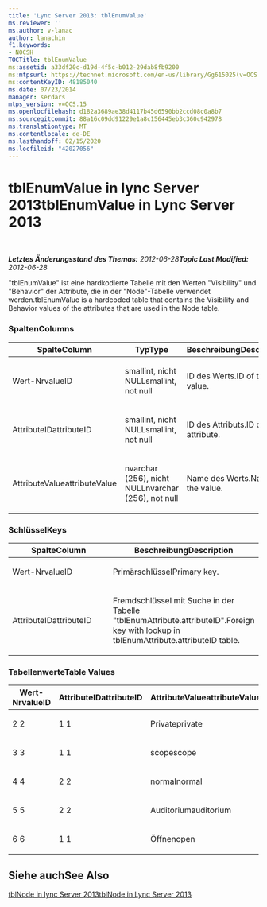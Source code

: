 ```yaml
---
title: 'Lync Server 2013: tblEnumValue'
ms.reviewer: ''
ms.author: v-lanac
author: lanachin
f1.keywords:
- NOCSH
TOCTitle: tblEnumValue
ms:assetid: a33df20c-d19d-4f5c-b012-29dab8fb9200
ms:mtpsurl: https://technet.microsoft.com/en-us/library/Gg615025(v=OCS.15)
ms:contentKeyID: 48185040
ms.date: 07/23/2014
manager: serdars
mtps_version: v=OCS.15
ms.openlocfilehash: d182a3689ae38d4117b45d6590bb2ccd08c0a8b7
ms.sourcegitcommit: 88a16c09dd91229e1a8c156445eb3c360c942978
ms.translationtype: MT
ms.contentlocale: de-DE
ms.lasthandoff: 02/15/2020
ms.locfileid: "42027056"
---
```

<div data-xmlns="http://www.w3.org/1999/xhtml">

<div class="topic" data-xmlns="http://www.w3.org/1999/xhtml" data-msxsl="urn:schemas-microsoft-com:xslt" data-cs="http://msdn.microsoft.com/">

<div data-asp="http://msdn2.microsoft.com/asp">

# <a name="tblenumvalue-in-lync-server-2013"></a><span data-ttu-id="8fe05-102">tblEnumValue in lync Server 2013</span><span class="sxs-lookup"><span data-stu-id="8fe05-102">tblEnumValue in Lync Server 2013</span></span>

</div>

<div id="mainSection">

<div id="mainBody">

<span> </span>

<span data-ttu-id="8fe05-103">_**Letztes Änderungsstand des Themas:** 2012-06-28_</span><span class="sxs-lookup"><span data-stu-id="8fe05-103">_**Topic Last Modified:** 2012-06-28_</span></span>

<span data-ttu-id="8fe05-104">"tblEnumValue" ist eine hardkodierte Tabelle mit den Werten "Visibility" und "Behavior" der Attribute, die in der "Node"-Tabelle verwendet werden.</span><span class="sxs-lookup"><span data-stu-id="8fe05-104">tblEnumValue is a hardcoded table that contains the Visibility and Behavior values of the attributes that are used in the Node table.</span></span>

### <a name="columns"></a><span data-ttu-id="8fe05-105">Spalten</span><span class="sxs-lookup"><span data-stu-id="8fe05-105">Columns</span></span>

<table>
<colgroup>
<col style="width: 33%" />
<col style="width: 33%" />
<col style="width: 33%" />
</colgroup>
<thead>
<tr class="header">
<th><span data-ttu-id="8fe05-106">Spalte</span><span class="sxs-lookup"><span data-stu-id="8fe05-106">Column</span></span></th>
<th><span data-ttu-id="8fe05-107">Typ</span><span class="sxs-lookup"><span data-stu-id="8fe05-107">Type</span></span></th>
<th><span data-ttu-id="8fe05-108">Beschreibung</span><span class="sxs-lookup"><span data-stu-id="8fe05-108">Description</span></span></th>
</tr>
</thead>
<tbody>
<tr class="odd">
<td><p><span data-ttu-id="8fe05-109">Wert-Nr</span><span class="sxs-lookup"><span data-stu-id="8fe05-109">valueID</span></span></p></td>
<td><p><span data-ttu-id="8fe05-110">smallint, nicht NULL</span><span class="sxs-lookup"><span data-stu-id="8fe05-110">smallint, not null</span></span></p></td>
<td><p><span data-ttu-id="8fe05-111">ID des Werts.</span><span class="sxs-lookup"><span data-stu-id="8fe05-111">ID of the value.</span></span></p></td>
</tr>
<tr class="even">
<td><p><span data-ttu-id="8fe05-112">AttributeID</span><span class="sxs-lookup"><span data-stu-id="8fe05-112">attributeID</span></span></p></td>
<td><p><span data-ttu-id="8fe05-113">smallint, nicht NULL</span><span class="sxs-lookup"><span data-stu-id="8fe05-113">smallint, not null</span></span></p></td>
<td><p><span data-ttu-id="8fe05-114">ID des Attributs.</span><span class="sxs-lookup"><span data-stu-id="8fe05-114">ID of the attribute.</span></span></p></td>
</tr>
<tr class="odd">
<td><p><span data-ttu-id="8fe05-115">AttributeValue</span><span class="sxs-lookup"><span data-stu-id="8fe05-115">attributeValue</span></span></p></td>
<td><p><span data-ttu-id="8fe05-116">nvarchar  (256), nicht NULL</span><span class="sxs-lookup"><span data-stu-id="8fe05-116">nvarchar (256), not null</span></span></p></td>
<td><p><span data-ttu-id="8fe05-117">Name des Werts.</span><span class="sxs-lookup"><span data-stu-id="8fe05-117">Name of the value.</span></span></p></td>
</tr>
</tbody>
</table>


### <a name="keys"></a><span data-ttu-id="8fe05-118">Schlüssel</span><span class="sxs-lookup"><span data-stu-id="8fe05-118">Keys</span></span>

<table>
<colgroup>
<col style="width: 50%" />
<col style="width: 50%" />
</colgroup>
<thead>
<tr class="header">
<th><span data-ttu-id="8fe05-119">Spalte</span><span class="sxs-lookup"><span data-stu-id="8fe05-119">Column</span></span></th>
<th><span data-ttu-id="8fe05-120">Beschreibung</span><span class="sxs-lookup"><span data-stu-id="8fe05-120">Description</span></span></th>
</tr>
</thead>
<tbody>
<tr class="odd">
<td><p><span data-ttu-id="8fe05-121">Wert-Nr</span><span class="sxs-lookup"><span data-stu-id="8fe05-121">valueID</span></span></p></td>
<td><p><span data-ttu-id="8fe05-122">Primärschlüssel</span><span class="sxs-lookup"><span data-stu-id="8fe05-122">Primary key.</span></span></p></td>
</tr>
<tr class="even">
<td><p><span data-ttu-id="8fe05-123">AttributeID</span><span class="sxs-lookup"><span data-stu-id="8fe05-123">attributeID</span></span></p></td>
<td><p><span data-ttu-id="8fe05-124">Fremdschlüssel mit Suche in der Tabelle "tblEnumAttribute.attributeID".</span><span class="sxs-lookup"><span data-stu-id="8fe05-124">Foreign key with lookup in tblEnumAttribute.attributeID table.</span></span></p></td>
</tr>
</tbody>
</table>


### <a name="table-values"></a><span data-ttu-id="8fe05-125">Tabellenwerte</span><span class="sxs-lookup"><span data-stu-id="8fe05-125">Table Values</span></span>

<table>
<colgroup>
<col style="width: 33%" />
<col style="width: 33%" />
<col style="width: 33%" />
</colgroup>
<thead>
<tr class="header">
<th><span data-ttu-id="8fe05-126">Wert-Nr</span><span class="sxs-lookup"><span data-stu-id="8fe05-126">valueID</span></span></th>
<th><span data-ttu-id="8fe05-127">AttributeID</span><span class="sxs-lookup"><span data-stu-id="8fe05-127">attributeID</span></span></th>
<th><span data-ttu-id="8fe05-128">AttributeValue</span><span class="sxs-lookup"><span data-stu-id="8fe05-128">attributeValue</span></span></th>
</tr>
</thead>
<tbody>
<tr class="odd">
<td><p><span data-ttu-id="8fe05-129">2 </span><span class="sxs-lookup"><span data-stu-id="8fe05-129">2</span></span></p></td>
<td><p><span data-ttu-id="8fe05-130">1 </span><span class="sxs-lookup"><span data-stu-id="8fe05-130">1</span></span></p></td>
<td><p><span data-ttu-id="8fe05-131">Private</span><span class="sxs-lookup"><span data-stu-id="8fe05-131">private</span></span></p></td>
</tr>
<tr class="even">
<td><p><span data-ttu-id="8fe05-132">3 </span><span class="sxs-lookup"><span data-stu-id="8fe05-132">3</span></span></p></td>
<td><p><span data-ttu-id="8fe05-133">1 </span><span class="sxs-lookup"><span data-stu-id="8fe05-133">1</span></span></p></td>
<td><p><span data-ttu-id="8fe05-134">scope</span><span class="sxs-lookup"><span data-stu-id="8fe05-134">scope</span></span></p></td>
</tr>
<tr class="odd">
<td><p><span data-ttu-id="8fe05-135">4 </span><span class="sxs-lookup"><span data-stu-id="8fe05-135">4</span></span></p></td>
<td><p><span data-ttu-id="8fe05-136">2 </span><span class="sxs-lookup"><span data-stu-id="8fe05-136">2</span></span></p></td>
<td><p><span data-ttu-id="8fe05-137">normal</span><span class="sxs-lookup"><span data-stu-id="8fe05-137">normal</span></span></p></td>
</tr>
<tr class="even">
<td><p><span data-ttu-id="8fe05-138">5 </span><span class="sxs-lookup"><span data-stu-id="8fe05-138">5</span></span></p></td>
<td><p><span data-ttu-id="8fe05-139">2 </span><span class="sxs-lookup"><span data-stu-id="8fe05-139">2</span></span></p></td>
<td><p><span data-ttu-id="8fe05-140">Auditorium</span><span class="sxs-lookup"><span data-stu-id="8fe05-140">auditorium</span></span></p></td>
</tr>
<tr class="odd">
<td><p><span data-ttu-id="8fe05-141">6 </span><span class="sxs-lookup"><span data-stu-id="8fe05-141">6</span></span></p></td>
<td><p><span data-ttu-id="8fe05-142">1 </span><span class="sxs-lookup"><span data-stu-id="8fe05-142">1</span></span></p></td>
<td><p><span data-ttu-id="8fe05-143">Öffnen</span><span class="sxs-lookup"><span data-stu-id="8fe05-143">open</span></span></p></td>
</tr>
</tbody>
</table>


<div>

## <a name="see-also"></a><span data-ttu-id="8fe05-144">Siehe auch</span><span class="sxs-lookup"><span data-stu-id="8fe05-144">See Also</span></span>


[<span data-ttu-id="8fe05-145">tblNode in lync Server 2013</span><span class="sxs-lookup"><span data-stu-id="8fe05-145">tblNode in Lync Server 2013</span></span>](lync-server-2013-tblnode.md)  
  

</div>

</div>

<span> </span>

</div>

</div>

</div>

